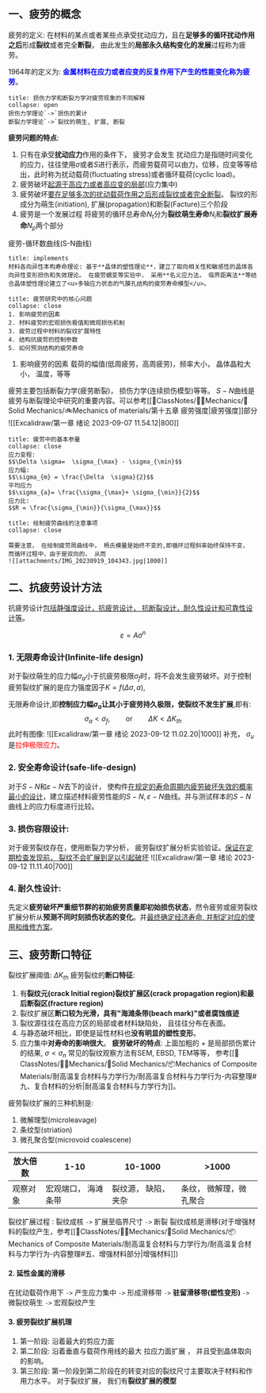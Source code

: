 ## 一、疲劳的概念
疲劳的定义: 在材料的某点或者某些点承受扰动应力，且在**足够多的循环扰动作用之后**形成**裂纹**或者完全**断裂**， 由此发生的**局部永久结构变化的发展**过程称为疲劳。

1964年的定义为: <b><mark style="background: transparent; color: blue">金属材料在应力或者应变的反复作用下产生的性能变化称为疲劳</mark></b>。

`````ad-note
title: 损伤力学和断裂力学对疲劳现象的不同解释
collapse: open
损伤力学理论`->`损伤的累计
断裂力学理论`->`裂纹的萌生, 扩展, 断裂
`````

**疲劳问题的特点**: 
1. 只有在承受**扰动应力**作用的条件下， 疲劳才会发生
扰动应力是指随时间变化的应力，往往使用$\sigma$或者$S$进行表示，而疲劳载荷可以由力，位移，应变等等给出，此时称为扰动载荷(fluctuating stress)或者循环载荷(cyclic load)。
2. 疲劳破坏<u>起源于高应力或者高应变的局部</u>(应力集中)
3. 疲劳破坏<u>要在足够多次的扰动载荷作用之后形成裂纹或者完全断裂</u>。
裂纹的形成分为萌生(initiation), 扩展(propagation)和断裂(Facture)三个阶段
4. 疲劳是一个发展过程
将疲劳的循环总寿命$N_t$分为**裂纹萌生寿命**$N_{i}$和**裂纹扩展寿命**$N_p$两个部分

疲劳-循环数曲线(S-N曲线)

`````ad-note
title: implements
材料各向异性本构寿命理论: 基于**晶体的塑性理论**，建立了取向相关性和敏感性的晶体各向异性变形损伤和失效理论。 在疲劳蠕变等实验中， 采用**名义应力法， 临界距离法**等结合晶体塑性理论建立了<u>多轴应力状态的气膜孔结构的疲劳寿命模型</u>。
`````

`````ad-important
title: 疲劳研究中的核心问题
collapse: close
1. 影响疲劳的因素
2. 材料疲劳的宏观损伤极值和微观损伤机制 
3. 疲劳过程中材料的裂纹扩展特性 
4. 结构抗疲劳的控制参数
5. 如何预测结构的疲劳寿命
`````

1. 影响疲劳的因素
载荷的幅值(低周疲劳，高周疲劳)，频率大小， 晶体晶粒大小， 温度，等等

疲劳主要包括断裂力学(疲劳断裂)， 损伤力学(连续损伤模型)等等。
$S-N$曲线是疲劳与断裂理论中研究的重要内容。可以参考[[📘ClassNotes/👨‍🔧Mechanics/🕋Solid Mechanics/🚲Mechanics of materials/第十五章 疲劳强度|疲劳强度]]部分
![[Excalidraw/第一章 绪论 2023-09-07 11.54.12|800]]
`````ad-caution
title: 疲劳中的基本参量
collapse: close
应力变程: 
$$\Delta \sigma=  \sigma_{\max} - \sigma_{\min}$$
应力幅: 
$$\sigma_{m} = \frac{\Delta  \sigma}{2}$$
平均应力
$$\sigma_{a}= \frac{\sigma_{\max}+ \sigma_{\min}}{2}$$
应力比:
$$R = \frac{\sigma_{\min}}{\sigma_{\max}}$$
`````

`````ad-note
title: 绘制疲劳曲线的注意事项
collapse: close

需要注意， 在绘制疲劳周曲线中， 杨氏模量是始终不变的,即循环过程斜率始终保持不变， 而循环过程中，由于是双向的， 从而
![[attachments/IMG_20230919_104343.jpg|1000]]
`````

## 二、抗疲劳设计方法
抗疲劳设计<u>包括静强度设计，抗疲劳设计， 抗断裂设计，耐久性设计和可靠性设计等</u>。

$$\varepsilon = A \sigma^{n}$$
### 1. 无限寿命设计(Infinite-life design)
对于裂纹萌生的应力幅$\sigma_a$小于抗疲劳极限$\sigma_f$时，将不会发生疲劳破坏。对于控制疲劳裂纹扩展的是应力强度因子$K = f(\Delta \sigma, a)$, 

无限寿命设计,即**控制应力幅$\sigma_a$让其小于疲劳持久极限，使裂纹不发生扩展**,即有: 
$$\sigma_{a} < \sigma_{f}, \qquad \text{or}\qquad \Delta  K < \Delta  K_{th}$$
此时有图像:
![[Excalidraw/第一章 绪论 2023-09-12 11.02.20|1000]]
补充， $\sigma_{u}$ 是<mark style="background: transparent; color: red">拉伸极限应力</mark>。

### 2. 安全寿命设计(safe-life-design) 
对于$S-N$和$\varepsilon-N$去下的设计， 使构件<u>在规定的寿命周期内疲劳破坏失效的概率最小的设计</u>，建立描述材料疲劳性能的$S-N, \varepsilon-N$曲线。并与测试样本的$S-N$曲线上的应力标度进行比较。

### 3. 损伤容限设计: 
对于疲劳裂纹存在，使用断裂力学分析， 疲劳裂纹扩展分析实验验证。<u>保证在定期检查发现前， 裂纹不会扩展到足以引起破坏</u>
![[Excalidraw/第一章 绪论 2023-09-12 11.11.40|700]]

### 4. 耐久性设计: 
先定义**疲劳破坏严重细节群的初始疲劳质量即初始损伤状态**，然令疲劳或疲劳裂纹扩展分析从**预测不同时刻损伤状态的变化**。并<u>最终确定经济寿命, 并制定对应的使用和维修方案</u>。

## 三、疲劳断口特征
裂纹扩展阈值: $\Delta K_{th}$ 
疲劳裂纹的**断口特征**: 
1. 有**裂纹元(crack Initial region)裂纹扩展区(crack propagation region)和最后断裂区(fracture region)**
2. 裂纹扩展区**断口较为光滑，具有"海滩条带(beach mark)"或者腐蚀痕迹** 
3. 裂纹源往往在高应力区的局部或者材料缺陷处， 且往往分布在表面。
4. 与静态破坏相比，即使是延性材料也**没有明显的塑性变形**。
5. 应力集中**对寿命的影响很大**。
**疲劳破坏的特点**: 上面加粗的 + 是局部损伤累计的结果, $\sigma < \sigma_n$
常见的裂纹观察方法有SEM, EBSD, TEM等等， 参考[[📘ClassNotes/👨‍🔧Mechanics/🕋Solid Mechanics/📦Mechanics of Composite Materials/耐高温复合材料与力学行为/耐高温复合材料与力学行为-内容整理#九、复合材料的分析|耐高温复合材料与力学行为]]。

疲劳裂纹扩展的三种机制是: 
1. 微解理型(microleavage)
2. 条纹型(striation)
3. 微孔聚合型(microvoid coalescene)

| 放大倍数 | 1-10                | 10-1000               | >1000                |
| -------- | ------------------- | -------------------- | ----------------------- |
| 观察对象 | 宏观端口， 海滩条带 | 裂纹源， 缺陷， 夹杂 | 条纹， 微解理，微孔聚合 | 

裂纹扩展过程 : 裂纹成核 `->` 扩展至临界尺寸 `->` 断裂
裂纹成核是滑移(对于增强材料的裂纹产生，参考[[📘ClassNotes/👨‍🔧Mechanics/🕋Solid Mechanics/📦Mechanics of Composite Materials/耐高温复合材料与力学行为/耐高温复合材料与力学行为-内容整理#五、增强材料部分|增强材料]])

#### 2. 延性金属的滑移
在扰动载荷作用下 `->` 产生应力集中 `->` 形成滑移带 `->` **驻留滑移带(塑性变形)** `->` 微裂纹萌生 `->` 宏观裂纹产生

#### 3. 疲劳裂纹扩展机理
1) 第一阶段: 沿着最大的剪应力面
2) 第二阶段: 沿着垂直与载荷作用线的最大 拉应力面扩展 ， 并且受到晶体取向的影响。
3) 第三阶段: 第一阶段到第二阶段在的转变对应的裂纹尺寸主要取决于材料和作用力水平。
对于裂纹扩展， 我们有**裂纹扩展的模型**

